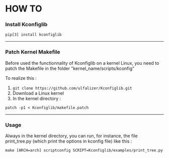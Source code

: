 # HOW TO


### Install Kconfiglib


`pip[3] install kconfiglib`

---
### Patch Kernel Makefile

Before used the functionnality of Kconfiglib on a kernel Linux, you need to patch the Makefile in the folder "kernel_name/scripts/kconfig"

To realize this : 

1. `git clone https://github.com/ulfalizer/Kconfiglib.git`
2. Download a Linux kernel
3. In the kernel directory : 

`patch -p1 < Kconfiglib/makefile.patch`

---

### Usage

 Always in the kernel directory, you can run, for instance, the file print_tree.py (which print the options in kconfig file) like this : 

`make [ARCH=arch] scriptconfig SCRIPT=Kconfiglib/examples/print_tree.py`

